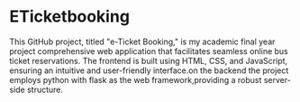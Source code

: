 # ETicketbooking
This GitHub project, titled "e-Ticket Booking," is my academic final year project comprehensive web application that facilitates seamless online bus ticket reservations. The frontend is built using HTML, CSS, and JavaScript, ensuring an intuitive and user-friendly interface.on the backend the project employs python with flask as the web framework,providing a robust server-side structure.
